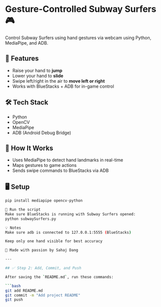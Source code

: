 # Gesture-Controlled Subway Surfers 🎮

Control Subway Surfers using hand gestures via webcam using Python, MediaPipe, and ADB.

## 🚀 Features
- Raise your hand to **jump**
- Lower your hand to **slide**
- Swipe left/right in the air to **move left or right**
- Works with BlueStacks + ADB for in-game control

## 🛠 Tech Stack
- Python
- OpenCV
- MediaPipe
- ADB (Android Debug Bridge)

## 🧠 How It Works
- Uses MediaPipe to detect hand landmarks in real-time
- Maps gestures to game actions
- Sends swipe commands to BlueStacks via ADB

## 🖥 Setup
```bash
pip install mediapipe opencv-python

📱 Run the script
Make sure BlueStacks is running with Subway Surfers opened:
python subwaySurfers.py

💡 Notes
Make sure adb is connected to 127.0.0.1:5555 (BlueStacks)

Keep only one hand visible for best accuracy

🙌 Made with passion by Sahaj Dang

---

## ✅ Step 2: Add, Commit, and Push

After saving the `README.md`, run these commands:

```bash
git add README.md
git commit -m "Add project README"
git push
